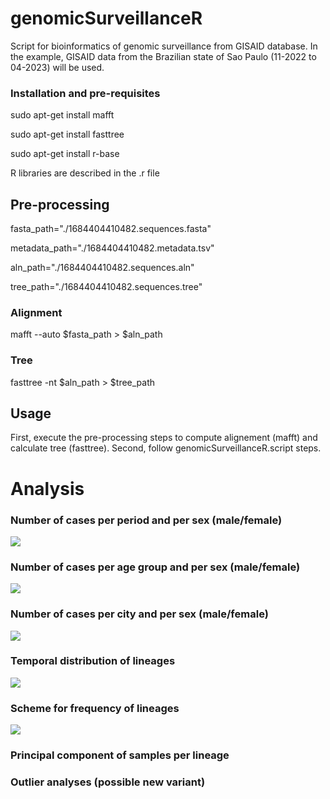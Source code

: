 <!-- GETTING STARTED -->

# genomicSurveillanceR 
Script for bioinformatics of genomic surveillance from GISAID database. In the example, GISAID data from the Brazilian state of Sao Paulo (11-2022 to 04-2023) will be used.

### Installation and pre-requisites
sudo apt-get install mafft

sudo apt-get install fasttree

sudo apt-get install r-base

R libraries are described in the .r file

## Pre-processing
fasta_path="./1684404410482.sequences.fasta"

metadata_path="./1684404410482.metadata.tsv"

aln_path="./1684404410482.sequences.aln"

tree_path="./1684404410482.sequences.tree"

### Alignment
mafft --auto $fasta_path > $aln_path

### Tree
fasttree -nt $aln_path > $tree_path

## Usage
First, execute the pre-processing steps to compute alignement (mafft) and calculate tree (fasttree). Second, follow genomicSurveillanceR.script steps.

#  Analysis
### Number of cases per period and per sex (male/female)

![](https://blogger.googleusercontent.com/img/b/R29vZ2xl/AVvXsEhAxgximn42GdZB_1iskWfZnhg8jivOvJVrwB1X4JiY2wTB3jHBfjlV-zNtPp4n97b_ZkOyRnPwbTJfR9I-gl-bo6Bq-H9nKYGhWQOs8d83FQrGsjWBmgxuzJQOMZhXiAUiUgPslY-YMrGEBNkrhlD1bCKZMJrxehOmz-b1WI4Mh89t5eY5_EXO5ydA/s2400/plot_number_of_cases_per_period.png)

### Number of cases per age group and per sex (male/female)

![](https://blogger.googleusercontent.com/img/b/R29vZ2xl/AVvXsEit5gzWYp-4fgKhZHoQUCdREPjI0_bfVxsmRW7NgnvGgNVmkFoTRudttv9hqccY74XfIyMP4ierENLiPVaCO0FuOSGItSKL680IjIwrxTOIcThgESYj1-X47iPzxkms-UTjJ--DzhI6n0ECn1f6Iw5J391OaD0gZXJjaD0H6z94nb7R6VSPJ8MsciOh/s2400/plot_number_of_cases_per_age_group.png)

### Number of cases per city and per sex (male/female)

![](https://blogger.googleusercontent.com/img/b/R29vZ2xl/AVvXsEhAxgximn42GdZB_1iskWfZnhg8jivOvJVrwB1X4JiY2wTB3jHBfjlV-zNtPp4n97b_ZkOyRnPwbTJfR9I-gl-bo6Bq-H9nKYGhWQOs8d83FQrGsjWBmgxuzJQOMZhXiAUiUgPslY-YMrGEBNkrhlD1bCKZMJrxehOmz-b1WI4Mh89t5eY5_EXO5ydA/s2400/plot_number_of_cases_per_period.png)

### Temporal distribution of lineages

![](https://blogger.googleusercontent.com/img/b/R29vZ2xl/AVvXsEjhSFf6-usViD9su19Fmpu0h1kj-f-ZuZ_JCpodF3DaMFea4VQr_4Nen9TuUY57TEARLYg8sIS6amWQzvCyO0rxwJ5Zft6OYmpf1oN7_qJtLXNvn4A7oTjzStW9nHrmoHlGN8Fn-XjXdwiws4JS0jkg1ayokqpu5TVsvATl5hlQciBybu6a7zGNCkWQ/s3000/plot_scheme_of_lineage_distribution.png)

### Scheme for frequency of lineages

![](https://blogger.googleusercontent.com/img/b/R29vZ2xl/AVvXsEjhSFf6-usViD9su19Fmpu0h1kj-f-ZuZ_JCpodF3DaMFea4VQr_4Nen9TuUY57TEARLYg8sIS6amWQzvCyO0rxwJ5Zft6OYmpf1oN7_qJtLXNvn4A7oTjzStW9nHrmoHlGN8Fn-XjXdwiws4JS0jkg1ayokqpu5TVsvATl5hlQciBybu6a7zGNCkWQ/s3000/plot_scheme_of_lineage_distribution.png)

### Principal component of samples per lineage

### Outlier analyses (possible new variant)


